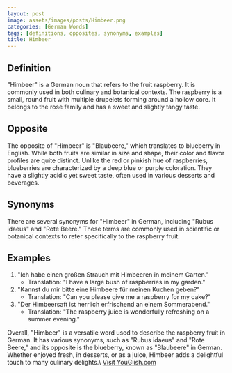 ```yaml
---
layout: post
image: assets/images/posts/Himbeer.png
categories: [German Words]
tags: [definitions, opposites, synonyms, examples]
title: Himbeer
---
```


## Definition

"Himbeer" is a German noun that refers to the fruit raspberry. It is commonly used in both culinary and botanical contexts. The raspberry is a small, round fruit with multiple drupelets forming around a hollow core. It belongs to the rose family and has a sweet and slightly tangy taste.

## Opposite

The opposite of "Himbeer" is "Blaubeere," which translates to blueberry in English. While both fruits are similar in size and shape, their color and flavor profiles are quite distinct. Unlike the red or pinkish hue of raspberries, blueberries are characterized by a deep blue or purple coloration. They have a slightly acidic yet sweet taste, often used in various desserts and beverages.

## Synonyms

There are several synonyms for "Himbeer" in German, including "Rubus idaeus" and "Rote Beere." These terms are commonly used in scientific or botanical contexts to refer specifically to the raspberry fruit.

## Examples

1. "Ich habe einen großen Strauch mit Himbeeren in meinem Garten."
   - Translation: "I have a large bush of raspberries in my garden."
2. "Kannst du mir bitte eine Himbeere für meinen Kuchen geben?"
   - Translation: "Can you please give me a raspberry for my cake?"
3. "Der Himbeersaft ist herrlich erfrischend an einem Sommerabend."
   - Translation: "The raspberry juice is wonderfully refreshing on a summer evening."

Overall, "Himbeer" is a versatile word used to describe the raspberry fruit in German. It has various synonyms, such as "Rubus idaeus" and "Rote Beere," and its opposite is the blueberry, known as "Blaubeere" in German. Whether enjoyed fresh, in desserts, or as a juice, Himbeer adds a delightful touch to many culinary delights.\ <a id="yg-widget-0" class="youglish-widget" data-query="Himbeer" data-lang="german" data-components="8412" data-auto-start="0" data-bkg-color="theme_light" data-title="How%20to%20pronounce%20Himbeer%20in%20German"  rel="nofollow" href="https://youglish.com">Visit YouGlish.com</a><script async src="https://youglish.com/public/emb/widget.js" charset="utf-8"></script>
